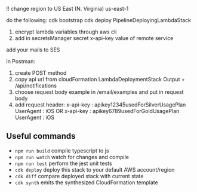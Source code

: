 !! change region to US East (N. Virginia) us-east-1

do the following:
cdk bootstrap
cdk deploy PipelineDeployingLambdaStack

1. encrypt lambda variables through aws cli
2. add in secretsManager secret x-api-key value of remote service

add your mails to SES

in Postman:

1. create POST method
2. copy api url from cloudFormation LambdaDeploymentStack Output + /api/notifications
3. choose request body example in /email/examples and put in request body
4. add request header:
   x-api-key : apikey12345usedForSilverUsagePlan
   UserAgent : iOS
   OR
   x-api-key : apikey6789usedForGoldUsagePlan
   UserAgent : iOS

## Useful commands

- `npm run build` compile typescript to js
- `npm run watch` watch for changes and compile
- `npm run test` perform the jest unit tests
- `cdk deploy` deploy this stack to your default AWS account/region
- `cdk diff` compare deployed stack with current state
- `cdk synth` emits the synthesized CloudFormation template
